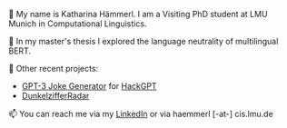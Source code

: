 👋 My name is Katharina Hämmerl. I am a Visiting PhD student at LMU Munich in Computational Linguistics.

🌱 In my master's thesis I explored the language neutrality of multilingual BERT.

🚀 Other recent projects:

- [GPT-3 Joke Generator](https://docs.google.com/presentation/d/1k6V32qJbgYs6SI961M3MkPdEW4GE4nT1LP_GNIagWvs) for [HackGPT](https://www.meetup.com/Natural-Language-Processing-Understanding-NLP-NLU/events/276054436/)
- [DunkelzifferRadar](https://covid19.dunkelzifferradar.de)

📫 You can reach me via my [LinkedIn](https://www.linkedin.com/in/kat-haem/) or via haemmerl [-at-] cis.lmu.de

